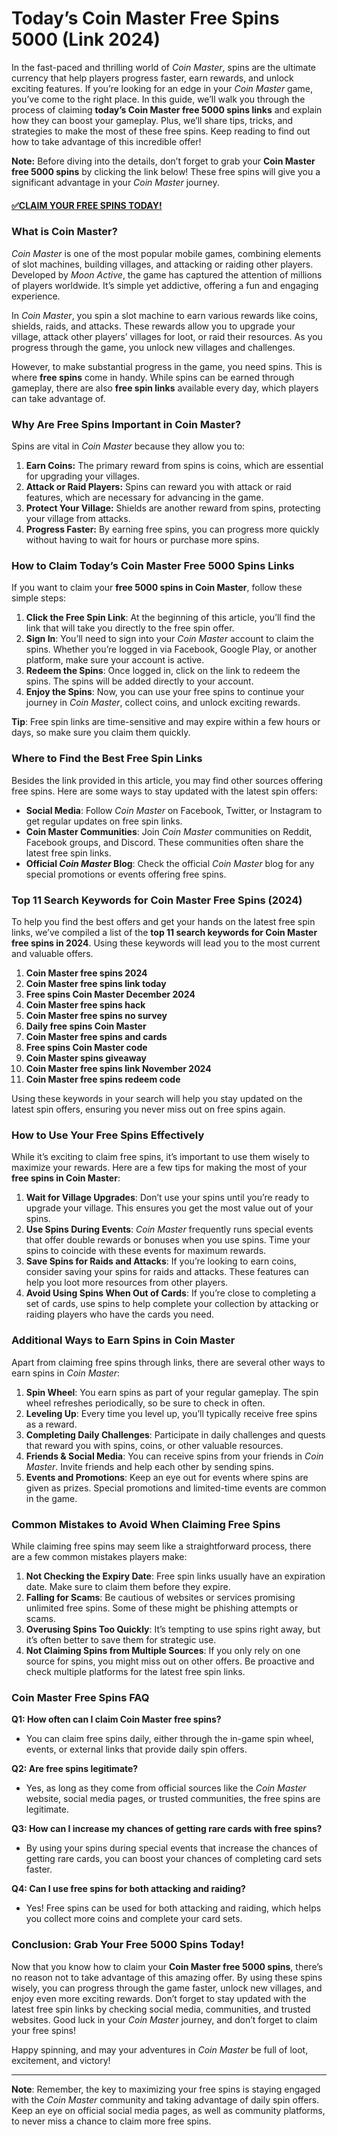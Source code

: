 # Today’s Coin Master Free Spins 5000 (Link 2024)

In the fast-paced and thrilling world of *Coin Master*, spins are the ultimate currency that help players progress faster, earn rewards, and unlock exciting features. If you’re looking for an edge in your *Coin Master* game, you’ve come to the right place. In this guide, we’ll walk you through the process of claiming **today’s Coin Master free 5000 spins links** and explain how they can boost your gameplay. Plus, we’ll share tips, tricks, and strategies to make the most of these free spins. Keep reading to find out how to take advantage of this incredible offer!

**Note:** Before diving into the details, don’t forget to grab your **Coin Master free 5000 spins** by clicking the link below! These free spins will give you a significant advantage in your *Coin Master* journey.

#### [✅CLAIM YOUR FREE SPINS TODAY!](https://edris2025.github.io/spins/)

### What is Coin Master?

*Coin Master* is one of the most popular mobile games, combining elements of slot machines, building villages, and attacking or raiding other players. Developed by *Moon Active*, the game has captured the attention of millions of players worldwide. It’s simple yet addictive, offering a fun and engaging experience.

In *Coin Master*, you spin a slot machine to earn various rewards like coins, shields, raids, and attacks. These rewards allow you to upgrade your village, attack other players’ villages for loot, or raid their resources. As you progress through the game, you unlock new villages and challenges.

However, to make substantial progress in the game, you need spins. This is where **free spins** come in handy. While spins can be earned through gameplay, there are also **free spin links** available every day, which players can take advantage of.

### Why Are Free Spins Important in Coin Master?

Spins are vital in *Coin Master* because they allow you to:

1. **Earn Coins:** The primary reward from spins is coins, which are essential for upgrading your villages.
2. **Attack or Raid Players:** Spins can reward you with attack or raid features, which are necessary for advancing in the game.
3. **Protect Your Village:** Shields are another reward from spins, protecting your village from attacks.
4. **Progress Faster:** By earning free spins, you can progress more quickly without having to wait for hours or purchase more spins.

### How to Claim Today’s Coin Master Free 5000 Spins Links

If you want to claim your **free 5000 spins in Coin Master**, follow these simple steps:

1. **Click the Free Spin Link**: At the beginning of this article, you’ll find the link that will take you directly to the free spin offer.
2. **Sign In**: You’ll need to sign into your *Coin Master* account to claim the spins. Whether you’re logged in via Facebook, Google Play, or another platform, make sure your account is active.
3. **Redeem the Spins**: Once logged in, click on the link to redeem the spins. The spins will be added directly to your account.
4. **Enjoy the Spins**: Now, you can use your free spins to continue your journey in *Coin Master*, collect coins, and unlock exciting rewards.

**Tip**: Free spin links are time-sensitive and may expire within a few hours or days, so make sure you claim them quickly.

### Where to Find the Best Free Spin Links

Besides the link provided in this article, you may find other sources offering free spins. Here are some ways to stay updated with the latest spin offers:

- **Social Media**: Follow *Coin Master* on Facebook, Twitter, or Instagram to get regular updates on free spin links.
- **Coin Master Communities**: Join *Coin Master* communities on Reddit, Facebook groups, and Discord. These communities often share the latest free spin links.
- **Official *Coin Master* Blog**: Check the official *Coin Master* blog for any special promotions or events offering free spins.

### Top 11 Search Keywords for Coin Master Free Spins (2024)

To help you find the best offers and get your hands on the latest free spin links, we’ve compiled a list of the **top 11 search keywords for Coin Master free spins in 2024**. Using these keywords will lead you to the most current and valuable offers.

1. **Coin Master free spins 2024**
2. **Coin Master free spins link today**
3. **Free spins Coin Master December 2024**
4. **Coin Master free spins hack**
5. **Coin Master free spins no survey**
6. **Daily free spins Coin Master**
7. **Coin Master free spins and cards**
8. **Free spins Coin Master code**
9. **Coin Master spins giveaway**
10. **Coin Master free spins link November 2024**
11. **Coin Master free spins redeem code**

Using these keywords in your search will help you stay updated on the latest spin offers, ensuring you never miss out on free spins again.

### How to Use Your Free Spins Effectively

While it’s exciting to claim free spins, it’s important to use them wisely to maximize your rewards. Here are a few tips for making the most of your **free spins in Coin Master**:

1. **Wait for Village Upgrades**: Don’t use your spins until you’re ready to upgrade your village. This ensures you get the most value out of your spins.
2. **Use Spins During Events**: *Coin Master* frequently runs special events that offer double rewards or bonuses when you use spins. Time your spins to coincide with these events for maximum rewards.
3. **Save Spins for Raids and Attacks**: If you’re looking to earn coins, consider saving your spins for raids and attacks. These features can help you loot more resources from other players.
4. **Avoid Using Spins When Out of Cards**: If you’re close to completing a set of cards, use spins to help complete your collection by attacking or raiding players who have the cards you need.

### Additional Ways to Earn Spins in Coin Master

Apart from claiming free spins through links, there are several other ways to earn spins in *Coin Master*:

1. **Spin Wheel**: You earn spins as part of your regular gameplay. The spin wheel refreshes periodically, so be sure to check in often.
2. **Leveling Up**: Every time you level up, you’ll typically receive free spins as a reward.
3. **Completing Daily Challenges**: Participate in daily challenges and quests that reward you with spins, coins, or other valuable resources.
4. **Friends & Social Media**: You can receive spins from your friends in *Coin Master*. Invite friends and help each other by sending spins.
5. **Events and Promotions**: Keep an eye out for events where spins are given as prizes. Special promotions and limited-time events are common in the game.

### Common Mistakes to Avoid When Claiming Free Spins

While claiming free spins may seem like a straightforward process, there are a few common mistakes players make:

1. **Not Checking the Expiry Date**: Free spin links usually have an expiration date. Make sure to claim them before they expire.
2. **Falling for Scams**: Be cautious of websites or services promising unlimited free spins. Some of these might be phishing attempts or scams.
3. **Overusing Spins Too Quickly**: It’s tempting to use spins right away, but it’s often better to save them for strategic use.
4. **Not Claiming Spins from Multiple Sources**: If you only rely on one source for spins, you might miss out on other offers. Be proactive and check multiple platforms for the latest free spin links.

### Coin Master Free Spins FAQ

**Q1: How often can I claim Coin Master free spins?**
- You can claim free spins daily, either through the in-game spin wheel, events, or external links that provide daily spin offers.

**Q2: Are free spins legitimate?**
- Yes, as long as they come from official sources like the *Coin Master* website, social media pages, or trusted communities, the free spins are legitimate.

**Q3: How can I increase my chances of getting rare cards with free spins?**
- By using your spins during special events that increase the chances of getting rare cards, you can boost your chances of completing card sets faster.

**Q4: Can I use free spins for both attacking and raiding?**
- Yes! Free spins can be used for both attacking and raiding, which helps you collect more coins and complete your card sets.

### Conclusion: Grab Your Free 5000 Spins Today!

Now that you know how to claim your **Coin Master free 5000 spins**, there’s no reason not to take advantage of this amazing offer. By using these spins wisely, you can progress through the game faster, unlock new villages, and enjoy even more exciting rewards. Don’t forget to stay updated with the latest free spin links by checking social media, communities, and trusted websites. Good luck in your *Coin Master* journey, and don’t forget to claim your free spins!

Happy spinning, and may your adventures in *Coin Master* be full of loot, excitement, and victory!

---

**Note**: Remember, the key to maximizing your free spins is staying engaged with the *Coin Master* community and taking advantage of daily spin offers. Keep an eye on official social media pages, as well as community platforms, to never miss a chance to claim more free spins.
